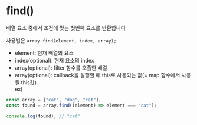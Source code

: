 # find()

배열 요소 중에서 조건에 맞는 첫번째 요소를 반환합니다

사용법은
`array.find(element, index, array);`

- element: 현재 배열의 요소
- index(optional): 현재 요소의 index
- array(optional): filter 함수를 호출한 배열
- array(optional): callback을 실행할 때 this로 사용되는 값(= map 함수에서 사용될 this값) <br>
  ex)

```js
const array = ["cat", "dog", "cat"];
const found = array.find((element) => element === "cat");

console.log(found); // "cat"
```

